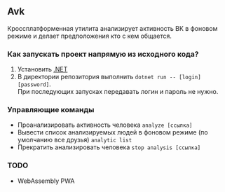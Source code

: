 ## Avk
Кроссплатформенная утилита анализирует активность ВК в фоновом режиме и делает предположения кто с кем общается.
### Как запускать проект напрямую из исходного кода?
1. Установить [.NET](https://dot.net)
2. В директории репозитория выполнить `dotnet run -- [login] [password]`.  
При последующих запусках передавать логин и пароль не нужно.
### Управляющие команды
* Проанализировать активность человека `analyze [ссылка]`
* Вывести список анализируемых людей в фоновом режиме (по умолчанию все друзья)  `analytic list`
* Прекратить анализировать человека  `stop analysis [ссылка]`
### TODO
* WebAssembly PWA

